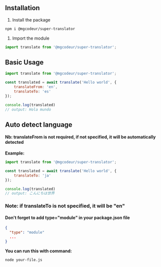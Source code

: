 ## Installation
1. Install the package
```bash
npm i @mgcodeur/super-translator
```

1. Import the module
```js
import translate from '@mgcodeur/super-translator';
```

## Basic Usage
```js
import translate from '@mgcodeur/super-translator';

const translated = await translate('Hello world', {
    translateFrom: 'en',
    translateTo: 'es'
});

console.log(translated)
// output: Hola mundo
```

## Auto detect language
#### Nb: translateFrom is not required, if not specified, it will be automatically detected

**Example:**

```js
import translate from '@mgcodeur/super-translator';

const translated = await translate('Hello world', {
    translateTo: 'ja'
});

console.log(translated)
// output: こんにちは世界
```

### Note: if translateTo is not specified, it will be "en"
#### Don't forget to add type="module" in your package.json file

```json
{
  "type": "module"
  ...
}
```

**You can run this with command:**
```bash
node your-file.js
```